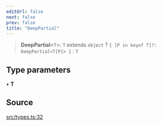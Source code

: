 ```yaml
---
editUrl: false
next: false
prev: false
title: "DeepPartial"
---
```


> **DeepPartial**\<`T`\>: `T` extends `object` ? `{ [P in keyof T]?: DeepPartial<T[P]> }` : `T`

## Type parameters

• **T**

## Source

[src/types.ts:32](https://github.com/eddienubes/sagetest/blob/1965370/src/types.ts#L32)
